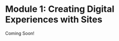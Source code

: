 # Module 1: Creating Digital Experiences with Sites

Coming Soon!

<!--

<div class="ahead">
<h4>Learning Objectives</h4>
    <ul>
        <li>Understand what Sites are in Liferay DXP</li>
        <li>Understand how to add Pages and create Page Templates</li>
        <li>Learn what Site Templates are and how to use them</li>
        <li>Learn how to manage Sites and configure Site Settings</li>
    </ul>

<h4>Tasks to Accomplish</h4>
<ul>
    <li>Start an instance of Liferay DXP</li>
    <li>Add pages to the default site</li>
    <li>Create a landing page template to be used across the platform</li>
    <li>Create a site template to rapidly add similar sites to the platform</li>
    <li>Manage site configurations</li>
</ul>

<h4>Exercise Prerequisites</h4>
<ul>
<li>Docker Desktop installed for your device:
    <ul>
        <li> Windows: <a href="https://docs.docker.com/docker-for-windows/install/">https://docs.docker.com/docker-for-windows/install/</a></li>
        <li> OSX: <a href="https://docs.docker.com/docker-for-mac/install/">https://docs.docker.com/docker-for-mac/install/</a></li>
        <li> Linux: <a href="https://docs.docker.com/install/linux/docker-ce/ubuntu/">https://docs.docker.com/install/linux/docker-ce/ubuntu/</a></li>
    </ul>
	<li>Unzipped module exercise files in the following folder structure:
	<ul>
		<li> Windows: <code>C:\liferay</code></li>
		<li> Unix Systems: <code>[user-home]/liferay</code></li>
	</ul>
</ul>
</div>

-->